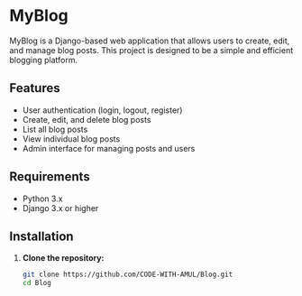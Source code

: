 # MyBlog

MyBlog is a Django-based web application that allows users to create, edit, and manage blog posts. This project is designed to be a simple and efficient blogging platform.

## Features

- User authentication (login, logout, register)
- Create, edit, and delete blog posts
- List all blog posts
- View individual blog posts
- Admin interface for managing posts and users

## Requirements

- Python 3.x
- Django 3.x or higher

## Installation

1. **Clone the repository:**

   ```bash
   git clone https://github.com/CODE-WITH-AMUL/Blog.git
   cd Blog
